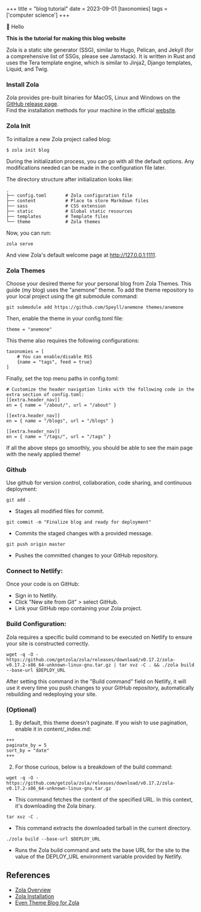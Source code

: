 +++
title = "blog tutorial"
date = 2023-09-01
[taxonomies]
tags = ['computer science']
+++


👋 Hello

**This is the tutorial for making this blog website**

Zola is a static site generator (SSG), similar to Hugo, Pelican, and Jekyll (for a comprehensive list of SSGs, please see Jamstack). It is written in Rust and uses the Tera template engine, which is similar to Jinja2, Django templates, Liquid, and Twig.


### Install Zola
Zola provides pre-built binaries for MacOS, Linux and Windows on the [GitHub release page](https://github.com/getzola/zola/releases). \
Find the installation methods for your machine in the official [website](https://www.getzola.org/documentation/getting-started/installation/).


### Zola Init

To initialize a new Zola project called blog:
```
$ zola init blog
```

During the initialization process, you can go with all the default options. Any modifications needed can be made in the configuration file later.

The directory structure after initialization looks like:
```
.
├── config.toml       # Zola configuration file
├── content           # Place to store Markdown files
├── sass              # CSS extension
├── static            # Global static resources
├── templates         # Template files
└── theme             # Zola themes
```

Now, you can run:
```
zola serve
```
And view Zola's default welcome page at http://127.0.0.1:1111.


### Zola Themes
Choose your desired theme for your personal blog from Zola Themes. This guide (my blog) uses the "anemone" theme.
To add the theme repository to your local project using the git submodule command:
```
git submodule add https://github.com/Speyll/anemone themes/anemone
```

Then, enable the theme in your config.toml file:
```
theme = "anemone"
```

This theme also requires the following configurations:
```
taxonomies = [
    # You can enable/disable RSS
    {name = "tags", feed = true}
]
```

Finally, set the top menu paths in config.toml:
```
# Customize the header navigation links with the following code in the extra section of config.toml:
[[extra.header_nav]]
en = { name = "/about/", url = "/about" }

[[extra.header_nav]]
en = { name = "/blogs", url = "/blogs" }

[[extra.header_nav]]
en = { name = "/tags/", url = "/tags" }
```

If all the above steps go smoothly, you should be able to see the main page with the newly applied theme!


### Github
Use github for version control, collaboration, code sharing, and continuous deployment: 

```
git add .              
```
- Stages all modified files for commit.
```
git commit -m "Finalize blog and ready for deployment"   
```
- Commits the staged changes with a provided message.
```
git push origin master  
```
- Pushes the committed changes to your GitHub repository.


### Connect to Netlify:
Once your code is on GitHub:
- Sign in to Netlify.
- Click "New site from Git" > select GitHub.
- Link your GitHub repo containing your Zola project.



### Build Configuration:
Zola requires a specific build command to be executed on Netlify to ensure your site is constructed correctly.
```
wget -q -O - https://github.com/getzola/zola/releases/download/v0.17.2/zola-v0.17.2-x86_64-unknown-linux-gnu.tar.gz | tar xvz -C . && ./zola build --base-url $DEPLOY_URL
```
After setting this command in the "Build command" field on Netlify, it will use it every time you push changes to your GitHub repository, automatically rebuilding and redeploying your site.



### (Optional) 
1. By default, this theme doesn't paginate. If you wish to use pagination, enable it in content/_index.md:
```
+++
paginate_by = 5
sort_by = "date"
+++
```


2. For those curious, below is a breakdown of the build command:
```
wget -q -O - https://github.com/getzola/zola/releases/download/v0.17.2/zola-v0.17.2-x86_64-unknown-linux-gnu.tar.gz 
```
- This command fetches the content of the specified URL. In this context, it's downloading the Zola binary.

```
tar xvz -C . 
```
- This command extracts the downloaded tarball in the current directory.
  
```
./zola build --base-url $DEPLOY_URL
```
- Runs the Zola build command and sets the base URL for the site to the value of the DEPLOY_URL environment variable provided by Netlify.


## References

- [Zola Overview](https://www.getzola.org/documentation/getting-started/overview/)
- [Zola Installation](https://www.getzola.org/documentation/getting-started/installation/)
- [Even Theme Blog for Zola](https://snowfall99.github.io/zola/)
  

